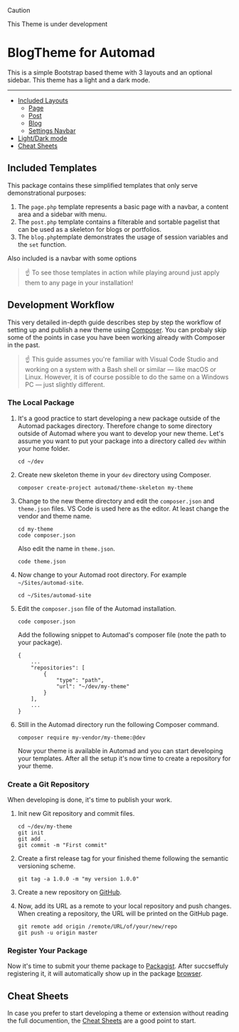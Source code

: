 > [!CAUTION]
> This Theme is under development

# BlogTheme for Automad

This is a simple Bootstrap based theme with 3 layouts and an optional sidebar. This theme has a light and a dark mode. 

---

- [Included Layouts](#included-templates)
    - [Page]()
    - [Post]()
    - [Blog]()
    - [Settings Navbar]()
- [Light/Dark mode](#development-workflow)
- [Cheat Sheets](#cheat-sheets)

## Included Templates

This package contains these simplified templates that only serve demonstrational purposes:

1. The `page.php` template represents a basic page with a navbar, a content area and a sidebar with menu.
2. The `post.php` template contains a filterable and sortable pagelist that can be used as a skeleton for blogs or portfolios.
3. The `blog.php`template demonstrates the usage of session variables and the `set` function.

Also included is a navbar with some options

> ☝️ To see those templates in action while playing around just apply them to any page in your installation!

## Development Workflow

This very detailed in-depth guide describes step by step the workflow of setting up and publish a new theme using [Composer](https://getcomposer.org). You can probaly skip some of the points in case you have been working already with Composer in the past.

> ☝️ This guide assumes you're familiar with Visual Code Studio and working on a system with a Bash shell or similar &mdash; like macOS or Linux. However, it is of course possible to do the same on a Windows PC &mdash; just slightly different. 

### The Local Package

1. It's a good practice to start developing a new package outside of the Automad packages directory. Therefore change to some directory outside of Automad where you want to develop your new theme. Let's assume you want to put your package into a directory called `dev` within your home folder.

    ~~~
    cd ~/dev
    ~~~
    
2. Create new skeleton theme in your `dev` directory using Composer.

    ~~~
    composer create-project automad/theme-skeleton my-theme
    ~~~

3. Change to the new theme directory and edit the `composer.json` and `theme.json` files. VS Code is used here as the editor. At least change the vendor and theme name.

    ~~~
    cd my-theme
    code composer.json
    ~~~
    
    Also edit the name in `theme.json`.
    
    ~~~
    code theme.json
    ~~~

4. Now change to your Automad root directory. For example `~/Sites/automad-site`.

    ~~~
    cd ~/Sites/automad-site
    ~~~

5. Edit the `composer.json` file of the Automad installation.
    
    ~~~
    code composer.json
    ~~~

    Add the following snippet to Automad's composer file (note the path to your package).
    
    ~~~
    {
        ...	
        "repositories": [
            {
                "type": "path",
                "url": "~/dev/my-theme"
            }
        ],
        ...
    }
    ~~~

6. Still in the Automad directory run the following Composer command.
    
    ~~~
    composer require my-vendor/my-theme:@dev
    ~~~
    
    Now your theme is available in Automad and you can start developing your templates.
    After all the setup it's now time to create a repository for your theme.


### Create a Git Repository

When developing is done, it's time to publish your work.

1. Init new Git repository and commit files.

    ~~~
    cd ~/dev/my-theme
    git init
    git add .
    git commit -m "First commit"
    ~~~

2. Create a first release tag for your finished theme following the semantic versioning scheme. 

    ~~~
    git tag -a 1.0.0 -m "my version 1.0.0"
    ~~~
    
3. Create a new repository on [GitHub](https://github.com).
4. Now, add its URL as a remote to your local repository and push changes. When creating a repository, the URL will be printed on the GitHub page.

    ~~~
    git remote add origin /remote/URL/of/your/new/repo
    git push -u origin master
    ~~~

### Register Your Package

Now it's time to submit your theme package to [Packagist](https://packagist.org). After succseffuly registering it, it will automatically show up in the package [browser](https://packages.automad.org).


## Cheat Sheets

In case you prefer to start developing a theme or extension without reading the full documention, the [Cheat Sheets](https://automad.org/developer-guide/cheat-sheets) are a good point to start.

